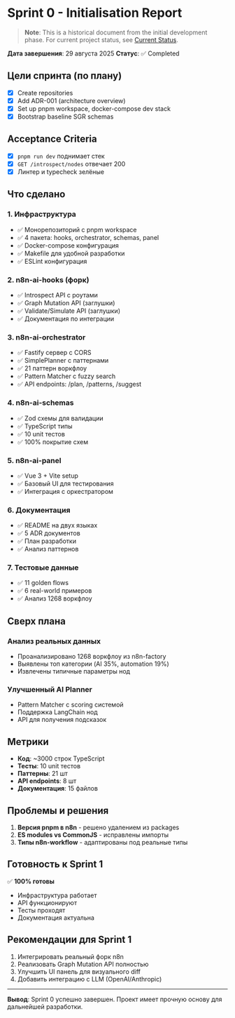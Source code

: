 # Sprint 0 - Initialisation Report

> **Note**: This is a historical document from the initial development phase. For current project status, see [Current Status](./CURRENT_STATUS.md).

**Дата завершения**: 29 августа 2025
**Статус**: ✅ Completed

## Цели спринта (по плану)
- [x] Create repositories
- [x] Add ADR-001 (architecture overview)
- [x] Set up pnpm workspace, docker-compose dev stack
- [x] Bootstrap baseline SGR schemas

## Acceptance Criteria
- [x] `pnpm run dev` поднимает стек
- [x] `GET /introspect/nodes` отвечает 200
- [x] Линтер и typecheck зелёные

## Что сделано

### 1. Инфраструктура
- ✅ Монорепозиторий с pnpm workspace
- ✅ 4 пакета: hooks, orchestrator, schemas, panel
- ✅ Docker-compose конфигурация
- ✅ Makefile для удобной разработки
- ✅ ESLint конфигурация

### 2. n8n-ai-hooks (форк)
- ✅ Introspect API с роутами
- ✅ Graph Mutation API (заглушки)
- ✅ Validate/Simulate API (заглушки)
- ✅ Документация по интеграции

### 3. n8n-ai-orchestrator
- ✅ Fastify сервер с CORS
- ✅ SimplePlanner с паттернами
- ✅ 21 паттерн воркфлоу
- ✅ Pattern Matcher с fuzzy search
- ✅ API endpoints: /plan, /patterns, /suggest

### 4. n8n-ai-schemas
- ✅ Zod схемы для валидации
- ✅ TypeScript типы
- ✅ 10 unit тестов
- ✅ 100% покрытие схем

### 5. n8n-ai-panel
- ✅ Vue 3 + Vite setup
- ✅ Базовый UI для тестирования
- ✅ Интеграция с оркестратором

### 6. Документация
- ✅ README на двух языках
- ✅ 5 ADR документов
- ✅ План разработки
- ✅ Анализ паттернов

### 7. Тестовые данные
- ✅ 11 golden flows
- ✅ 6 real-world примеров
- ✅ Анализ 1268 воркфлоу

## Сверх плана

### Анализ реальных данных
- Проанализировано 1268 воркфлоу из n8n-factory
- Выявлены топ категории (AI 35%, automation 19%)
- Извлечены типичные параметры нод

### Улучшенный AI Planner
- Pattern Matcher с scoring системой
- Поддержка LangChain нод
- API для получения подсказок

## Метрики

- **Код**: ~3000 строк TypeScript
- **Тесты**: 10 unit тестов
- **Паттерны**: 21 шт
- **API endpoints**: 8 шт
- **Документация**: 15 файлов

## Проблемы и решения

1. **Версия pnpm в n8n** - решено удалением из packages
2. **ES modules vs CommonJS** - исправлены импорты
3. **Типы n8n-workflow** - адаптированы под реальные типы

## Готовность к Sprint 1

✅ **100% готовы**
- Инфраструктура работает
- API функционируют
- Тесты проходят
- Документация актуальна

## Рекомендации для Sprint 1

1. Интегрировать реальный форк n8n
2. Реализовать Graph Mutation API полностью
3. Улучшить UI панель для визуального diff
4. Добавить интеграцию с LLM (OpenAI/Anthropic)

---

**Вывод**: Sprint 0 успешно завершен. Проект имеет прочную основу для дальнейшей разработки.